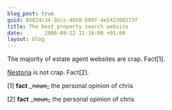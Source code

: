 ```yaml
---
blog_post: true
guid: 8582dc34-92cc-4050-b89f-4e542308273f
title: The best property search website
date:       2006-09-22 11:16:00 +01:00
layout: blog
---
```


The majority of estate agent websites are crap. Fact[1].

[Nestoria](http://www.nestoria.co.uk) is not crap. Fact[2].

[1] **fact** \_~~noun\_~~ the personal opinion of chris

[2] **fact** \_~~noun\_~~ the personal opinion of chris
